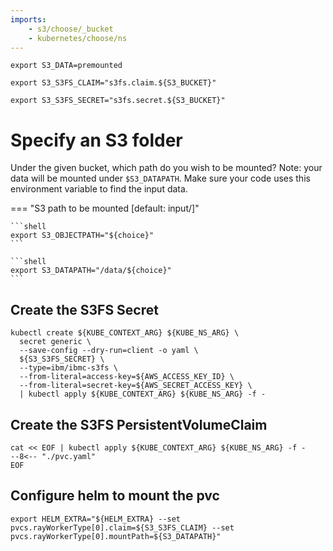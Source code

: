 ```yaml
---
imports:
    - s3/choose/_bucket
    - kubernetes/choose/ns
---
```


```shell
export S3_DATA=premounted
```

```shell
export S3_S3FS_CLAIM="s3fs.claim.${S3_BUCKET}"
```

```shell
export S3_S3FS_SECRET="s3fs.secret.${S3_BUCKET}"
```

# Specify an S3 folder

Under the given bucket, which path do you wish to be mounted? Note:
your data will be mounted under `$S3_DATAPATH`. Make sure your code
uses this environment variable to find the input data.

=== "S3 path to be mounted [default: input/]"

    ```shell
    export S3_OBJECTPATH="${choice}"
    ```

    ```shell
    export S3_DATAPATH="/data/${choice}"
    ```

## Create the S3FS Secret

```shell
kubectl create ${KUBE_CONTEXT_ARG} ${KUBE_NS_ARG} \
  secret generic \
  --save-config --dry-run=client -o yaml \
  ${S3_S3FS_SECRET} \
  --type=ibm/ibmc-s3fs \
  --from-literal=access-key=${AWS_ACCESS_KEY_ID} \
  --from-literal=secret-key=${AWS_SECRET_ACCESS_KEY} \
  | kubectl apply ${KUBE_CONTEXT_ARG} ${KUBE_NS_ARG} -f -
```

## Create the S3FS PersistentVolumeClaim

```shell
cat << EOF | kubectl apply ${KUBE_CONTEXT_ARG} ${KUBE_NS_ARG} -f -
--8<-- "./pvc.yaml"
EOF
```

## Configure helm to mount the pvc

```shell
export HELM_EXTRA="${HELM_EXTRA} --set pvcs.rayWorkerType[0].claim=${S3_S3FS_CLAIM} --set pvcs.rayWorkerType[0].mountPath=${S3_DATAPATH}"
```
